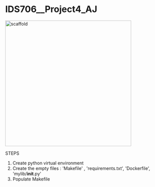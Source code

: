 # IDS706__Project4_AJ

<img width="400" alt="scaffold" src="https://user-images.githubusercontent.com/67281453/202834786-63e2a0d6-71ba-4f78-9651-36b835d34e68.png">


STEPS
1. Create python virtual environment
2. Create the empty files : 'Makefile' , 'requirements.txt', 'Dockerfile', 'mylib/__init__.py'
3. Populate Makefile

